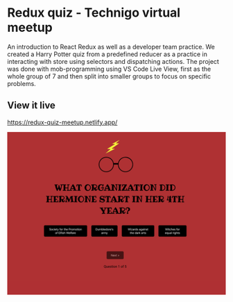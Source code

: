 # Redux quiz - Technigo virtual meetup

An introduction to React Redux as well as a developer team practice. We created a Harry Potter quiz from a predefined reducer as a practice in interacting with store using selectors and dispatching actions. The project was done with mob-programming using VS Code Live View, first as the whole group of 7 and then split into smaller groups to focus on specific problems.


## View it live

https://redux-quiz-meetup.netlify.app/

![Screenshot](redux-quiz-screenshot.png)